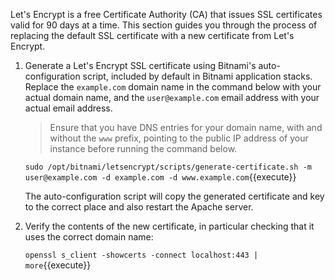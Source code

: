 Let's Encrypt is a free Certificate Authority (CA) that issues SSL certificates valid for 90 days at a time. This section guides you through the process of replacing the default SSL certificate with a new certificate from Let's Encrypt.

1. Generate a Let's Encrypt SSL certificate using Bitnami's auto-configuration script, included by default in Bitnami application stacks. Replace the `example.com` domain name in the command below with your actual domain name, and the `user@example.com` email address with your actual email address.

    > Ensure that you have DNS entries for your domain name, with and without the `www` prefix, pointing to the public IP address of your instance before running the command below.

    `sudo /opt/bitnami/letsencrypt/scripts/generate-certificate.sh -m user@example.com -d example.com -d www.example.com`{{execute}}

    The auto-configuration script will copy the generated certificate and key to the correct place and also restart the Apache server.

2. Verify the contents of the new certificate, in particular checking that it uses the correct domain name:

    `openssl s_client -showcerts -connect localhost:443 | more`{{execute}}
